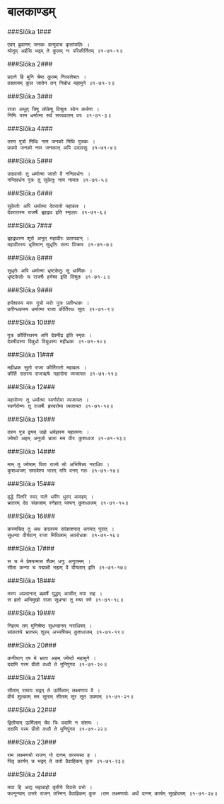 बालकाण्डम्
===============================


###Slōka 1###


    एवम् ब्रुवाणम् जनकः प्रत्युवाच कृतांजलिः ।
    श्रोतुम् अर्हसि भद्रम् ते कुलम् नः परिकीर्तितम् ॥१-७१-१॥


###Slōka 2###


    प्रदाने हि मुनि श्रेष्ठ कुलम् निरवशेषतः ।
    वक्तव्यम् कुल जातेन तन् निबोध महामुने ॥१-७१-२॥


###Slōka 3###


    राजा अभूत् त्रिषु लोकेषु विश्रुतः स्वेन कर्मणा ।
    निमिः परम धर्मात्मा सर्व सत्त्ववताम् वरः ॥१-७१-३॥


###Slōka 4###


    तस्य पुत्रो मिथिः नाम जनको मिथि पुत्रकः ।
    प्रथमो जनको नाम जनकात् अपि उदावसुः ॥१-७१-४॥


###Slōka 5###


    उदावसोः तु धर्मात्मा जातो वै नन्दिवर्धनः ।
    नन्दिवर्धन पुत्रः तु सुकेतुः नाम नामतः ॥१-७१-५॥


###Slōka 6###


    सुकेतोः अपि धर्मात्मा देवरातो महाबलः ।
    देवरातस्य राजर्षेः बृहद्रथ इति स्मृउतः ॥१-७१-६॥


###Slōka 7###


    बृहद्रथस्य शूरो अभूत् महावीरः प्रतापवान् ।
    महावीरस्य धृतिमान् सुधृतिः सत्य विक्रमः ॥१-७१-७॥


###Slōka 8###


    सुधृतेः अपि धर्मात्मा धृष्टकेतुः सु धार्मिकः ।
    धृष्टकेतोः च राजर्षेः हर्यश्व इति विश्रुतः ॥१-७१-८॥


###Slōka 9###


    हर्यश्वस्य मरुः पुत्रो मरोः पुत्रः प्रतीन्धकः ।
    प्रतीन्धकस्य धर्मात्मा राजा कीर्तिरथः सुतः ॥१-७१-९॥


###Slōka 10###


    पुत्रः कीर्तिरथस्य अपि देवमीढ इति स्मृतः ।
    देवमीढस्य विबुधो विबुधस्य महीध्रकः ॥१-७१-१०॥


###Slōka 11###


    महीध्रक सुतो राजा कीर्तिरातो महाबलः ।
    कीर्ति रातस्य राजऋषेः महारोमा व्यजायत ॥१-७१-११॥


###Slōka 12###


    महारोम्णः तु धर्मात्मा स्वर्णरोमा व्यजायत ।
    स्वर्णरोम्णः तु राजर्षेः ह्रस्वरोमा व्यजायत ॥१-७१-१२॥


###Slōka 13###


    तस्य पुत्र द्वयम् जज्ञे धर्मज्ञस्य महात्मनः ।
    ज्येष्ठो अहम् अनुजो भ्राता मम वीरः कुशध्वज ॥१-७१-१३॥


###Slōka 14###


    माम् तु ज्येष्ठम् पिता राज्ये सो अभिषिच्य नराधिप ।
    कुशध्वजम् समावेश्य भारम् मयि वनम् गतः ॥१-७१-१४॥


###Slōka 15###


    वृद्धे पितरि स्वर् याते धर्मेण धुरम् आवहम् ।
    भ्रातरम् देव संकाशम् स्नेहात् पश्यन् कुशध्वजम् ॥१-७१-१५॥


###Slōka 16###


    कस्यचित् तु अथ कालस्य सांकाश्यात् अगमत् पुरात् ।
    सुधन्वा वीर्यवान् राजा मिथिलाम् अवरोधकः ॥१-७१-१६॥


###Slōka 17###


    स च मे प्रेषयामास शैवम् धनुः अनुत्तमम् ।
    सीता कन्या च पद्माक्षी मह्यम् वै दीयताम् इति ॥१-७१-१७॥


###Slōka 18###


    तस्य अप्रदानात् ब्रह्मर्षे युद्धम् आसीत् मया सह ।
    स हतो अभिमुखो राजा सुधन्वा तु मया रणे ॥१-७१-१८॥


###Slōka 19###


    निहत्य तम् मुनिश्रेष्ठ सुधन्वानम् नराधिपम् ।
    सांकाश्ये भ्रातरम् शूरम् अभ्यषिंचम् कुशध्वजम् ॥१-७१-१९॥


###Slōka 20###


    कनीयान् एष मे भ्राता अहम् ज्येष्ठो महामुने ।
    ददामि परम प्रीतो वध्वौ ते मुनिपुंगव ॥१-७१-२०॥


###Slōka 21###


    सीताम् रामाय भद्रम् ते ऊर्मिलाम् लक्ष्मणाय वै ।
    वीर्य शुल्काम् मम सुताम् सीताम् सुर सुत उपमाम् ॥१-७१-२१॥


###Slōka 22###


    द्वितीयाम् ऊर्मिलाम् चैव त्रिः वदामि न संशयः ।
    ददामि परम प्रीतो वध्वौ ते मुनिपुंगव ॥१-७१-२२॥


###Slōka 23###


    राम लक्ष्मणयो राजन् गो दानम् कारयस्व ह ।
    पितृ कार्यम् च भद्रम् ते ततो वैवाहिकम् कुरु ॥१-७१-२३॥


###Slōka 24###


    मघा हि अद्य महाबाहो तृतीये दिवसे प्रभो ।
    फल्गुन्याम् उत्तरे राजन् तस्मिन् वैवाहिकम् कुरु ।राम लक्ष्मणयोः अर्थे दानम् कार्यम् सुखोदयम् ॥१-७१-२४॥


